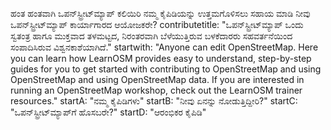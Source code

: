 ಹಂತ ಹಂತವಾಗಿ ಒಪನ್‌ಸ್ಟ್ರೀಟ್‌ಮ್ಯಾಪ್ ಕಲಿಯಿರಿ
ನಮ್ಮ ಕೈಪಿಡಿಯನ್ನು ಉತ್ತಮಗೊಳಿಸಲು ಸಹಾಯ ಮಾಡಿ
ನೀವು ಒಪನ್‌ಸ್ಟ್ರೀಟ್‌ಮ್ಯಾಪ್ ಕಾರ್ಯಾಗಾರದ ಆಯೋಜಕರೇ?
contributetitle: "ಒಪನ್‌ಸ್ಟ್ರೀಟ್‌ಮ್ಯಾಪ್ ಒಂದು ಸ್ವತಂತ್ರ ಹಾಗೂ ಮುಕ್ತವಾದ ತಳಮಟ್ಟದ, ನಿರಂತರವಾಗಿ ಬೆಳೆಯುತ್ತಿರುವ ಬಳಕೆದಾರರು  ಸಹವರ್ತನೆಯಿಂದ ಸಂಪಾದಿಸಿರುವ ವಿಶ್ವನಕಾಶೆಯಾಗಿದೆ."
startwith: "Anyone can edit OpenStreetMap. Here you can learn how LearnOSM provides easy to understand, step-by-step guides for you to get started with contributing to OpenStreetMap and using OpenStreetMap and using OpenStreetMap data. If you are interested in running an OpenStreetMap workshop, check out the LearnOSM trainer resources."
startA: "ನಮ್ಮ ಕೈಪಿಡಿಗಳು"
startB: "ನೀವು ಏನನ್ನು ನೋಡುತ್ತಿದ್ದೀರಿ?"
startC: "ಒಪನ್‌ಸ್ಟ್ರೀಟ್‌ಮ್ಯಾಪ್‌ಗೆ ಹೊಸಬರೇ?"
startD: "ಆರಂಭಿಕರ ಕೈಪಿಡಿ"
